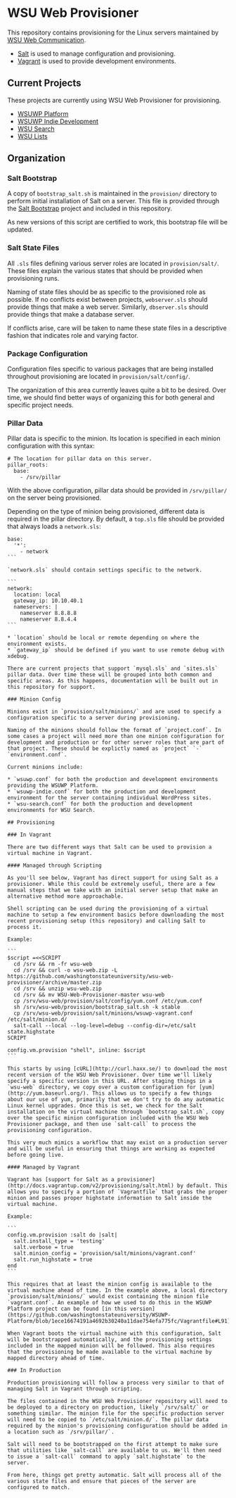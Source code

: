 # WSU Web Provisioner

This repository contains provisioning for the Linux servers maintained by [WSU Web Communication](http://web.wsu.edu).

* [Salt](http://www.saltstack.com/community/) is used to manage configuration and provisioning.
* [Vagrant](http://vagrantup.com) is used to provide development environments.

## Current Projects

These projects are currently using WSU Web Provisioner for provisioning.

* [WSUWP Platform](https://github.com/washingtonstateuniversity/WSUWP-Platform)
* [WSUWP Indie Development](https://github.com/washingtonstateuniversity/WSUWP-Indie-Development)
* [WSU Search](https://github.com/washingtonstateuniversity/wsu-search)
* [WSU Lists](https://github.com/washingtonstateuniversity/wsu-lists)

## Organization

### Salt Bootstrap

A copy of `bootstrap_salt.sh` is maintained in the `provision/` directory to perform initial installation of Salt on a server. This file is provided through the [Salt Bootstrap](https://github.com/saltstack/salt-bootstrap) project and included in this repository.

As new versions of this script are certified to work, this bootstrap file will be updated.

### Salt State Files

All `.sls` files defining various server roles are located in `provision/salt/`. These files explain the various states that should be provided when provisioning runs.

Naming of state files should be as specific to the provisioned role as possible. If no conflicts exist between projects, `webserver.sls` should provide things that make a web server. Similarly, `dbserver.sls` should provide things that make a database server.

If conflicts arise, care will be taken to name these state files in a descriptive fashion that indicates role and varying factor.

### Package Configuration

Configuration files specific to various packages that are being installed throughout provisioning are located in `provision/salt/config/`.

The organization of this area currently leaves quite a bit to be desired. Over time, we should find better ways of organizing this for both general and specific project needs.

### Pillar Data

Pillar data is specific to the minion. Its location is specified in each minion configuration with this syntax:

```
# The location for pillar data on this server.
pillar_roots:
  base:
    - /srv/pillar
```

With the above configuration, pillar data should be provided in `/srv/pillar/` on the server being provisioned.

Depending on the type of minion being provisioned, different data is required in the pillar directory. By default, a `top.sls` file should be provided that always loads a `network.sls`:

````
base:
  '*':
    - network
```

`network.sls` should contain settings specific to the network.

```
network:
  location: local
  gateway_ip: 10.10.40.1
  nameservers: |
    nameserver 8.8.8.8
    nameserver 8.8.4.4
```

* `location` should be local or remote depending on where the environment exists.
* `gateway_ip` should be defined if you want to use remote debug with xdebug.

There are current projects that support `mysql.sls` and `sites.sls` pillar data. Over time these will be grouped into both common and specific areas. As this happens, documentation will be built out in this repository for support.

### Minion Config

Minions exist in `provision/salt/minions/` and are used to specify a configuration specific to a server during provisioning.

Naming of the minions should follow the format of `project.conf`. In some cases a project will need more than one minion configuration for development and production or for other server roles that are part of that project. These should be explictly named as `project` `-` `environment.conf`.

Current minions include:

* `wsuwp.conf` for both the production and development environments providing the WSUWP Platform.
* `wsuwp-indie.conf` for both the production and development environment for the server containing individual WordPress sites.
* `wsu-search.conf` for both the production and development environments for WSU Search.

## Provisioning

### In Vagrant

There are two different ways that Salt can be used to provision a virtual machine in Vagrant.

#### Managed through Scripting

As you'll see below, Vagrant has direct support for using Salt as a provisioner. While this could be extremely useful, there are a few manual steps that we take with an initial server setup that make an alternative method more approachable.

Shell scripting can be used during the provisioning of a virtual machine to setup a few environment basics before downloading the most recent provisioning setup (this repository) and calling Salt to process it.

Example:

```
$script =<<SCRIPT
  cd /srv && rm -fr wsu-web
  cd /srv && curl -o wsu-web.zip -L https://github.com/washingtonstateuniversity/wsu-web-provisioner/archive/master.zip
  cd /srv && unzip wsu-web.zip
  cd /srv && mv WSU-Web-Provisioner-master wsu-web
  cp /srv/wsu-web/provision/salt/config/yum.conf /etc/yum.conf
  sh /srv/wsu-web/provision/bootstrap_salt.sh -k stable
  cp /srv/wsu-web/provision/salt/minions/wsuwp-vagrant.conf /etc/salt/minion.d/
  salt-call --local --log-level=debug --config-dir=/etc/salt state.highstate
SCRIPT

config.vm.provision "shell", inline: $script
```

This starts by using [cURL](http://curl.haxx.se/) to download the most recent version of the WSU Web Provisioner. Over time we'll likely specify a specific version in this URL. After staging things in a `wsu-web` directory, we copy over a custom configuration for [yum](http://yum.baseurl.org/). This allows us to specify a few things about our use of yum, primarily that we don't try to do any automatic Linux kernel upgrades. Once this is set, we check for the Salt installation on the virtual machine through `bootstrap_salt.sh`, copy over the specific minion configuration included with the WSU Web Provisioner package, and then use `salt-call` to process the provisioning configuration.

This very much mimics a workflow that may exist on a production server and will be useful in ensuring that things are working as expected before going live.

#### Managed by Vagrant

Vagrant has [support for Salt as a provisioner](http://docs.vagrantup.com/v2/provisioning/salt.html) by default. This allows you to specify a portion of `Vagrantfile` that grabs the proper minion and passes proper highstate information to Salt inside the virtual machine.

Example:

```
config.vm.provision :salt do |salt|
  salt.install_type = 'testing'
  salt.verbose = true
  salt.minion_config = 'provision/salt/minions/vagrant.conf'
  salt.run_highstate = true
end
```

This requires that at least the minion config is available to the virtual machine ahead of time. In the example above, a local directory `provision/salt/minions/` would exist containing the minion file `vagrant.conf`. An example of how we used to do this in the WSUWP Platform project can be found [in this version](https://github.com/washingtonstateuniversity/WSUWP-Platform/blob/1ece16674191a4692b30240a11dae754efa775fc/Vagrantfile#L91).

When Vagrant boots the virtual machine with this configuration, Salt will be bootstrapped automatically, and the provisioning settings included in the mapped minion will be followed. This also requires that the provisioning be made available to the virtual machine by mapped directory ahead of time.

### In Production

Production provisioning will follow a process very similar to that of managing Salt in Vagrant through scripting.

The files contained in the WSU Web Provisioner repository will need to be deployed to a directory on production, likely `/srv/salt/` or something similar. The minion file for the specific production server will need to be copied to `/etc/salt/minion.d/`. The pillar data required by the minion's provisioning configuration should be added in a location such as `/srv/pillar/`.

Salt will need to be bootstrapped on the first attempt to make sure that utilities like `salt-call` are available to us. We'll then need to issue a `salt-call` command to apply `salt.highstate` to the server.

From here, things get pretty automatic. Salt will process all of the various state files and ensure that pieces of the server are configured to match.
